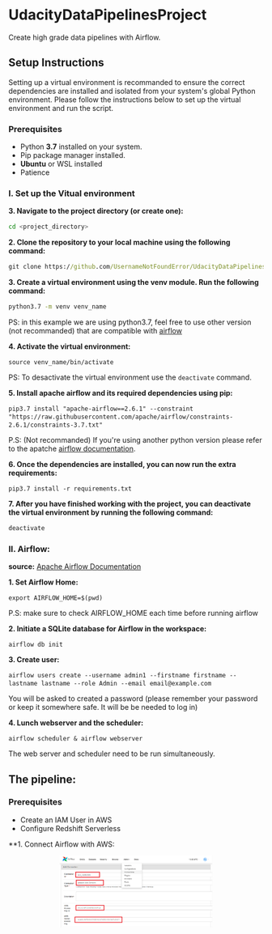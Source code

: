 # UdacityDataPipelinesProject
Create high grade data pipelines with Airflow. 

## Setup Instructions

Setting up a virtual environment is recommanded to ensure the correct dependencies are installed and isolated from your system's global Python environment. Please follow the instructions below to set up the virtual environment and run the script.

### Prerequisites
* Python **3.7** installed on your system.
* Pip package manager installed.
* **Ubuntu** or WSL installed
* Patience 

### I. Set up the Vitual environment 
**3. Navigate to the project directory (or create one):**
```bash
cd <project_directory>
```
**2. Clone the repository to your local machine using the following command:**
``` cmd
git clone https://github.com/UsernameNotFoundError/UdacityDataPipelinesProject.git
```

**3. Create a virtual environment using the venv module. Run the following command:**

```cmd
python3.7 -m venv venv_name
```
PS: in this example we are using python3.7, feel free to use other version (not recommanded) that are compatible with [airflow](https://airflow.apache.org/docs/apache-airflow/stable/installation/prerequisites.html)

**4. Activate the virtual environment:**
```shell
source venv_name/bin/activate
```
PS: To desactivate the virtual environment use the `deactivate` command.

**5. Install apache airflow and its required dependencies using pip:**

```shell
pip3.7 install "apache-airflow==2.6.1" --constraint "https://raw.githubusercontent.com/apache/airflow/constraints-2.6.1/constraints-3.7.txt"
```
P.S: (Not recommanded) If you're using another python version please refer to the apatche [airflow documentation](https://airflow.apache.org/docs/apache-airflow/stable/start.html). 

**6. Once the dependencies are installed, you can now run the extra requirements:**
```shell
pip3.7 install -r requirements.txt
```

**7. After you have finished working with the project, you can deactivate the virtual environment by running the following command:**
```cmd
deactivate
```

### II. Airflow:
**source:**  [Apache Airflow Documentation](https://airflow.apache.org/docs/apache-airflow/stable/start.html)

**1. Set Airflow Home:**
```shell
export AIRFLOW_HOME=$(pwd)
```
P.S: make sure to check AIRFLOW_HOME each time before running airflow

**2. Initiate a SQLite database for Airflow in the workspace:**
```shell
airflow db init
```

**3. Create user:**
```shell
airflow users create --username admin1 --firstname firstname --lastname lastname --role Admin --email email@example.com
```
You will be asked to created a password (please remember your password or keep it somewhere safe. It will be be needed to log in)

**4. Lunch webserver and the scheduler:**
```shell
airflow scheduler & airflow webserver
```
The web server and scheduler need to be run simultaneously.

## The pipeline:

### Prerequisites
* Create an IAM User in AWS
* Configure Redshift Serverless

**1. Connect Airflow with AWS:
 <p align="center" width="100%"> <img width="60%" src="https://github.com/UsernameNotFoundError/UdacityDataPipelinesProject/blob/master/airflowaws.PNG"> </p>





